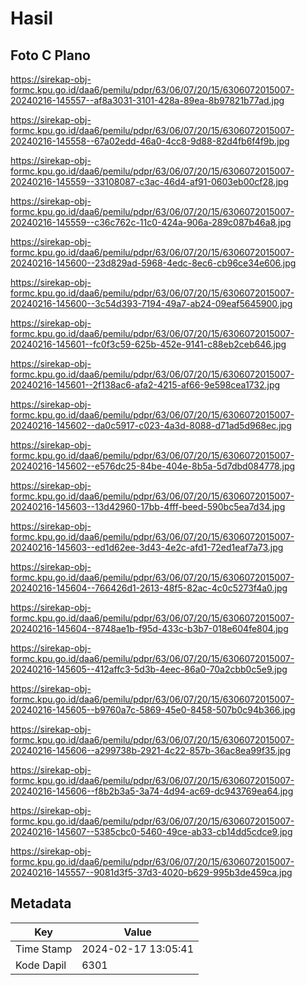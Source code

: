 # Hasil

## Foto C Plano

https://sirekap-obj-formc.kpu.go.id/daa6/pemilu/pdpr/63/06/07/20/15/6306072015007-20240216-145557--af8a3031-3101-428a-89ea-8b97821b77ad.jpg

https://sirekap-obj-formc.kpu.go.id/daa6/pemilu/pdpr/63/06/07/20/15/6306072015007-20240216-145558--67a02edd-46a0-4cc8-9d88-82d4fb6f4f9b.jpg

https://sirekap-obj-formc.kpu.go.id/daa6/pemilu/pdpr/63/06/07/20/15/6306072015007-20240216-145559--33108087-c3ac-46d4-af91-0603eb00cf28.jpg

https://sirekap-obj-formc.kpu.go.id/daa6/pemilu/pdpr/63/06/07/20/15/6306072015007-20240216-145559--c36c762c-11c0-424a-906a-289c087b46a8.jpg

https://sirekap-obj-formc.kpu.go.id/daa6/pemilu/pdpr/63/06/07/20/15/6306072015007-20240216-145600--23d829ad-5968-4edc-8ec6-cb96ce34e606.jpg

https://sirekap-obj-formc.kpu.go.id/daa6/pemilu/pdpr/63/06/07/20/15/6306072015007-20240216-145600--3c54d393-7194-49a7-ab24-09eaf5645900.jpg

https://sirekap-obj-formc.kpu.go.id/daa6/pemilu/pdpr/63/06/07/20/15/6306072015007-20240216-145601--fc0f3c59-625b-452e-9141-c88eb2ceb646.jpg

https://sirekap-obj-formc.kpu.go.id/daa6/pemilu/pdpr/63/06/07/20/15/6306072015007-20240216-145601--2f138ac6-afa2-4215-af66-9e598cea1732.jpg

https://sirekap-obj-formc.kpu.go.id/daa6/pemilu/pdpr/63/06/07/20/15/6306072015007-20240216-145602--da0c5917-c023-4a3d-8088-d71ad5d968ec.jpg

https://sirekap-obj-formc.kpu.go.id/daa6/pemilu/pdpr/63/06/07/20/15/6306072015007-20240216-145602--e576dc25-84be-404e-8b5a-5d7dbd084778.jpg

https://sirekap-obj-formc.kpu.go.id/daa6/pemilu/pdpr/63/06/07/20/15/6306072015007-20240216-145603--13d42960-17bb-4fff-beed-590bc5ea7d34.jpg

https://sirekap-obj-formc.kpu.go.id/daa6/pemilu/pdpr/63/06/07/20/15/6306072015007-20240216-145603--ed1d62ee-3d43-4e2c-afd1-72ed1eaf7a73.jpg

https://sirekap-obj-formc.kpu.go.id/daa6/pemilu/pdpr/63/06/07/20/15/6306072015007-20240216-145604--766426d1-2613-48f5-82ac-4c0c5273f4a0.jpg

https://sirekap-obj-formc.kpu.go.id/daa6/pemilu/pdpr/63/06/07/20/15/6306072015007-20240216-145604--8748ae1b-f95d-433c-b3b7-018e604fe804.jpg

https://sirekap-obj-formc.kpu.go.id/daa6/pemilu/pdpr/63/06/07/20/15/6306072015007-20240216-145605--412affc3-5d3b-4eec-86a0-70a2cbb0c5e9.jpg

https://sirekap-obj-formc.kpu.go.id/daa6/pemilu/pdpr/63/06/07/20/15/6306072015007-20240216-145605--b9760a7c-5869-45e0-8458-507b0c94b366.jpg

https://sirekap-obj-formc.kpu.go.id/daa6/pemilu/pdpr/63/06/07/20/15/6306072015007-20240216-145606--a299738b-2921-4c22-857b-36ac8ea99f35.jpg

https://sirekap-obj-formc.kpu.go.id/daa6/pemilu/pdpr/63/06/07/20/15/6306072015007-20240216-145606--f8b2b3a5-3a74-4d94-ac69-dc943769ea64.jpg

https://sirekap-obj-formc.kpu.go.id/daa6/pemilu/pdpr/63/06/07/20/15/6306072015007-20240216-145607--5385cbc0-5460-49ce-ab33-cb14dd5cdce9.jpg

https://sirekap-obj-formc.kpu.go.id/daa6/pemilu/pdpr/63/06/07/20/15/6306072015007-20240216-145557--9081d3f5-37d3-4020-b629-995b3de459ca.jpg


## Metadata

| Key        | Value               |
| ---------- | ------------------- |
| Time Stamp | 2024-02-17 13:05:41 |
| Kode Dapil | 6301                |



